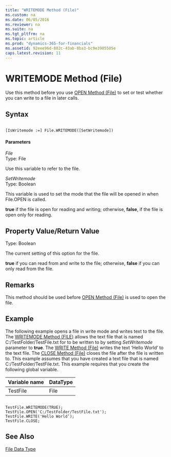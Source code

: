 ```yaml
---
title: "WRITEMODE Method (File)"
ms.custom: na
ms.date: 06/05/2016
ms.reviewer: na
ms.suite: na
ms.tgt_pltfrm: na
ms.topic: article
ms.prod: "dynamics-365-for-financials"
ms.assetid: 92eee96d-882c-43ab-8ba3-bc9e3905505e
caps.latest.revision: 11
---
```

# WRITEMODE Method (File)
Use this method before you use [OPEN Method \(File\)](devenv-OPEN-Method-File.md) to set or test whether you can write to a file in later calls.  
  
## Syntax  
  
```  
  
[IsWritemode :=] File.WRITEMODE([SetWritemode])  
```  
  
#### Parameters  
 *File*  
 Type: File  
  
 Use this variable to refer to the file.  
  
 *SetWritemode*  
 Type: Boolean  
  
 This variable is used to set the mode that the file will be opened in when File.OPEN is called.  
  
 **true** if the file is open for reading and writing; otherwise, **false**, if the file is open only for reading.  
  
## Property Value/Return Value  
 Type: Boolean  
  
 The current setting of this option for the file.  
  
 **true** if you can read from and write to the file; otherwise, **false** if you can only read from the file.  
  
## Remarks  
 This method should be used before [OPEN Method \(File\)](devenv-OPEN-Method-File.md) is used to open the file.  
  
## Example  
 The following example opens a file in write mode and writes text to the file. The [WRITEMODE Method \(FILE\)](devenv-WRITEMODE-Method-File.md) allows the text file that is named C:/TestFolder/TestFile.txt for to be written to by setting *SetWritemode* parameter to **true**. The [WRITE Method \(File\)](devenv-WRITE-Method-File.md) writes the text ‘Hello World’ to the text file. The [CLOSE Method \(File\)](devenv-CLOSE-Method-File.md) closes the file after the file is written to. This example assumes that you have created a text file that is named C:/TestFolder/TestFile.txt. This example requires that you create the following global variable.  
  
|Variable name|DataType|  
|-------------------|--------------|  
|TestFile|File|  
  
```  
  
TestFile.WRITEMODE(TRUE);  
TestFile.OPEN('C:/TestFolder/TestFile.txt');  
TestFile.WRITE('Hello World’);  
TestFile.CLOSE;  
```  
  
## See Also  
 [File Data Type](../datatypes/devenv-File-Data-Type.md)